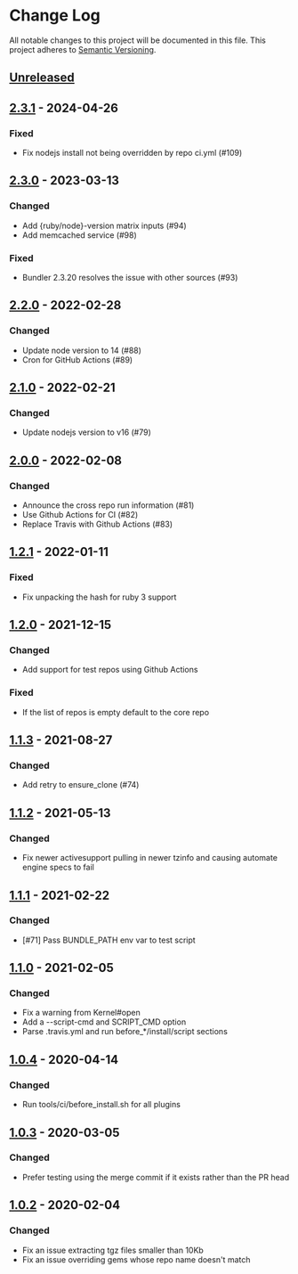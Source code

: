# Change Log
All notable changes to this project will be documented in this file.
This project adheres to [Semantic Versioning](http://semver.org/).

## [Unreleased]

## [2.3.1] - 2024-04-26
### Fixed
- Fix nodejs install not being overridden by repo ci.yml (#109)

## [2.3.0] - 2023-03-13
### Changed
- Add {ruby/node}-version matrix inputs (#94)
- Add memcached service (#98)

### Fixed
- Bundler 2.3.20 resolves the issue with other sources (#93)

## [2.2.0] - 2022-02-28
### Changed
- Update node version to 14 (#88)
- Cron for GitHub Actions (#89)

## [2.1.0] - 2022-02-21
### Changed
- Update nodejs version to v16 (#79)

## [2.0.0] - 2022-02-08
### Changed
- Announce the cross repo run information (#81)
- Use Github Actions for CI (#82)
- Replace Travis with Github Actions (#83)

## [1.2.1] - 2022-01-11
### Fixed
- Fix unpacking the hash for ruby 3 support

## [1.2.0] - 2021-12-15
### Changed
- Add support for test repos using Github Actions

### Fixed
- If the list of repos is empty default to the core repo

## [1.1.3] - 2021-08-27
### Changed
- Add retry to ensure_clone (#74)

## [1.1.2] - 2021-05-13
### Changed
- Fix newer activesupport pulling in newer tzinfo and causing automate engine specs to fail

## [1.1.1] - 2021-02-22
### Changed
- [#71] Pass BUNDLE_PATH env var to test script

## [1.1.0] - 2021-02-05
### Changed
- Fix a warning from Kernel#open
- Add a --script-cmd and SCRIPT_CMD option
- Parse .travis.yml and run before_*/install/script sections

## [1.0.4] - 2020-04-14
### Changed
- Run tools/ci/before_install.sh for all plugins

## [1.0.3] - 2020-03-05
### Changed
- Prefer testing using the merge commit if it exists rather than the PR head

## [1.0.2] - 2020-02-04
### Changed
- Fix an issue extracting tgz files smaller than 10Kb
- Fix an issue overriding gems whose repo name doesn't match

[Unreleased]: https://github.com/ManageIQ/manageiq-cross_repo/compare/v2.3.1...HEAD
[2.3.1]: https://github.com/ManageIQ/manageiq-cross_repo/compare/v2.3.0...v2.3.1
[2.3.0]: https://github.com/ManageIQ/manageiq-cross_repo/compare/v2.2.0...v2.3.0
[2.2.0]: https://github.com/ManageIQ/manageiq-cross_repo/compare/v2.1.0...v2.2.0
[2.1.0]: https://github.com/ManageIQ/manageiq-cross_repo/compare/v2.0.0...v2.1.0
[2.0.0]: https://github.com/ManageIQ/manageiq-cross_repo/compare/v1.2.1...v2.0.0
[1.2.1]: https://github.com/ManageIQ/manageiq-cross_repo/compare/v1.2.0...v1.2.1
[1.2.0]: https://github.com/ManageIQ/manageiq-cross_repo/compare/v1.1.3...v1.2.0
[1.1.3]: https://github.com/ManageIQ/manageiq-cross_repo/compare/v1.1.2...v1.1.3
[1.1.2]: https://github.com/ManageIQ/manageiq-cross_repo/compare/v1.1.1...v1.1.2
[1.1.1]: https://github.com/ManageIQ/manageiq-cross_repo/compare/v1.1.0...v1.1.1
[1.1.0]: https://github.com/ManageIQ/manageiq-cross_repo/compare/v1.0.4...v1.1.0
[1.0.4]: https://github.com/ManageIQ/manageiq-cross_repo/compare/v1.0.3...v1.0.4
[1.0.3]: https://github.com/ManageIQ/manageiq-cross_repo/compare/v1.0.2...v1.0.3
[1.0.2]: https://github.com/ManageIQ/manageiq-cross_repo/compare/v1.0.1...v1.0.2
